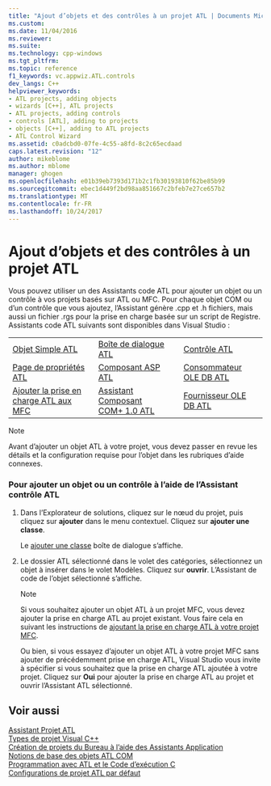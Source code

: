 ```yaml
---
title: "Ajout d’objets et des contrôles à un projet ATL | Documents Microsoft"
ms.custom: 
ms.date: 11/04/2016
ms.reviewer: 
ms.suite: 
ms.technology: cpp-windows
ms.tgt_pltfrm: 
ms.topic: reference
f1_keywords: vc.appwiz.ATL.controls
dev_langs: C++
helpviewer_keywords:
- ATL projects, adding objects
- wizards [C++], ATL projects
- ATL projects, adding controls
- controls [ATL], adding to projects
- objects [C++], adding to ATL projects
- ATL Control Wizard
ms.assetid: c0adcbd0-07fe-4c55-a8fd-8c2c65ecdaad
caps.latest.revision: "12"
author: mikeblome
ms.author: mblome
manager: ghogen
ms.openlocfilehash: e01b39eb7393d171b2c1fb30193810f62be85b99
ms.sourcegitcommit: ebec1d449f2bd98aa851667c2bfeb7e27ce657b2
ms.translationtype: MT
ms.contentlocale: fr-FR
ms.lasthandoff: 10/24/2017
---
```

# <a name="adding-objects-and-controls-to-an-atl-project"></a>Ajout d’objets et des contrôles à un projet ATL
Vous pouvez utiliser un des Assistants code ATL pour ajouter un objet ou un contrôle à vos projets basés sur ATL ou MFC. Pour chaque objet COM ou d’un contrôle que vous ajoutez, l’Assistant génère .cpp et .h fichiers, mais aussi un fichier .rgs pour la prise en charge basée sur un script de Registre. Assistants code ATL suivants sont disponibles dans Visual Studio :  
  
||||  
|-|-|-|  
|[Objet Simple ATL](../../atl/reference/atl-simple-object-wizard.md)|[Boîte de dialogue ATL](../../atl/reference/atl-dialog-wizard.md)|[Contrôle ATL](../../atl/reference/atl-control-wizard.md)|  
|[Page de propriétés ATL](../../atl/reference/atl-property-page-wizard.md)|[Composant ASP ATL](../../atl/reference/atl-active-server-page-component-wizard.md)|[Consommateur OLE DB ATL](../../atl/reference/atl-ole-db-consumer-wizard.md)|  
|[Ajouter la prise en charge ATL aux MFC](../../mfc/reference/adding-atl-support-to-your-mfc-project.md)|[Assistant Composant COM+ 1.0 ATL](../../atl/reference/atl-com-plus-1-0-component-wizard.md)|[Fournisseur OLE DB ATL](../../atl/reference/atl-ole-db-provider-wizard.md)|  
  
> [!NOTE]
>  Avant d’ajouter un objet ATL à votre projet, vous devez passer en revue les détails et la configuration requise pour l’objet dans les rubriques d’aide connexes.  
  
### <a name="to-add-an-object-or-a-control-using-the-atl-control-wizard"></a>Pour ajouter un objet ou un contrôle à l’aide de l’Assistant contrôle ATL  
  
1.  Dans l’Explorateur de solutions, cliquez sur le nœud du projet, puis cliquez sur **ajouter** dans le menu contextuel. Cliquez sur **ajouter une classe**.  
  
     Le [ajouter une classe](../../ide/add-class-dialog-box.md) boîte de dialogue s’affiche.  
  
2.  Le dossier ATL sélectionné dans le volet des catégories, sélectionnez un objet à insérer dans le volet Modèles. Cliquez sur **ouvrir**. L’Assistant de code de l’objet sélectionné s’affiche.  
  
    > [!NOTE]
    >  Si vous souhaitez ajouter un objet ATL à un projet MFC, vous devez ajouter la prise en charge ATL au projet existant. Vous faire cela en suivant les instructions de [ajoutant la prise en charge ATL à votre projet MFC](../../mfc/reference/adding-atl-support-to-your-mfc-project.md).  
  
     Ou bien, si vous essayez d’ajouter un objet ATL à votre projet MFC sans ajouter de précédemment prise en charge ATL, Visual Studio vous invite à spécifier si vous souhaitez que la prise en charge ATL ajoutée à votre projet. Cliquez sur **Oui** pour ajouter la prise en charge ATL au projet et ouvrir l’Assistant ATL sélectionné.  
  
## <a name="see-also"></a>Voir aussi  
 [Assistant Projet ATL](../../atl/reference/atl-project-wizard.md)   
 [Types de projet Visual C++](../../ide/visual-cpp-project-types.md)   
 [Création de projets du Bureau à l’aide des Assistants Application](../../ide/creating-desktop-projects-by-using-application-wizards.md)   
 [Notions de base des objets ATL COM](../../atl/fundamentals-of-atl-com-objects.md)   
 [Programmation avec ATL et le Code d’exécution C](../../atl/programming-with-atl-and-c-run-time-code.md)   
 [Configurations de projet ATL par défaut](../../atl/reference/default-atl-project-configurations.md)


